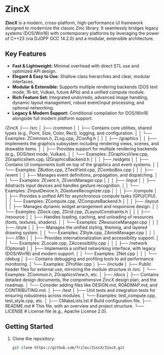 # ZincX

**ZincX** is a modern, cross-platform, high-performance UI framework designed to modernize the classic Zinc library. It seamlessly bridges legacy systems (DOS/Win16) with contemporary platforms by leveraging the power of C++23 (via DJGPP GCC 14.2.0) and a modular, extensible architecture.

## Key Features
- **Fast & Lightweight:** Minimal overhead with direct STL use and optimized API design.
- **Elegant & Easy to Use:** Shallow class hierarchies and clear, modular interfaces.
- **Modular & Extensible:** Supports multiple rendering backends (DOS text mode, 16-bit, Vulkan, future APIs) and a unified compute module.
- **Rich Feature Set:** Integrated undo/redo, advanced image handling, dynamic layout management, robust event/input processing, and optional networking.
- **Legacy & Modern Support:** Conditional compilation for DOS/Win16 alongside full modern platform support.

/ZincX
├── /src
│   ├── /common
│   │   ├── Contains core utilities, shared types (e.g., Point, Size, Color, Rect), logging, and configuration.
│   │   └── Examples: ZCommon.h, ZLog.cpp, ZConfig.h
│   │
│   ├── /graphics
│   │   ├── Implements the graphics subsystem including rendering views, scenes, and drawable items.
│   │   ├── Provides support for multiple rendering backends (e.g., DOS/text mode, Vulkan).
│   │   └── Examples: ZGraphicsView.cpp, ZGraphicsItem.cpp, IZGraphicsBackend.h
│   │
│   ├── /widgets
│   │   ├── Contains UI components built on top of the graphics and event systems.
│   │   └── Examples: ZButton.cpp, ZTextField.cpp, ZComboBox.cpp
│   │
│   ├── /event
│   │   ├── Manages event definitions, propagation, and dispatching.
│   │   └── Examples: ZEvent.h, ZEventManager.cpp
│   │
│   ├── /input
│   │   ├── Abstracts input devices and handles gesture recognition.
│   │   └── Examples: ZInputDevice.h, ZGestureRecognizer.cpp
│   │
│   ├── /compute
│   │   ├── Provides a unified API for asynchronous compute tasks (GPU/CPU).
│   │   └── Examples: ZCompute.cpp, IZComputeBackend.h
│   │
│   ├── /layout
│   │   ├── Manages dynamic widget arrangement and responsive design.
│   │   └── Examples: ZDock.cpp, ZGrid.cpp, ZLayoutConstraints.h
│   │
│   ├── /resource
│   │   ├── Handles loading, caching, and unloading of resources (fonts, textures, shaders).
│   │   └── Examples: ZResourceManager.cpp
│   │
│   ├── /style
│   │   ├── Manages the unified styling, theming, and layered drawing system.
│   │   └── Examples: ZStyle.cpp, ZAnimManager.cpp
│   │
│   ├── /i18n
│   │   ├── Provides internationalization and accessibility support.
│   │   └── Examples: ZLocale.cpp, ZAccessibility.cpp
│   │
│   ├── /network (Optional)
│   │   ├── Implements a unified networking interface, with legacy (DOS/Win16) and modern support.
│   │   └── Examples: ZNet.cpp
│   │
│   └── /debug
│       ├── Contains debugging and profiling tools to aid performance monitoring.
│       └── Examples: ZProfiler.cpp
│
├── /include
│   ├── Public header files for external use, mirroring the module structure in /src.
│   └── Examples: ZCommon.h, ZGraphicsView.h, etc.
│
├── /docs
│   ├── Contains detailed design documents, the comprehensive ZincX design plan, and the roadmap.
│   └── Consider adding files like DESIGN.md, ROADMAP.md, and CONTRIBUTING.md.
│
├── /test
│   ├── Unit tests and integration tests for ensuring robustness across modules.
│   └── Examples: test_compute.cpp, test_style.cpp, etc.
│
├── CMakeLists.txt       # Build configuration file.
├── README.md            # This file, with an overview and project structure.
└── LICENSE              # License file (e.g., Apache License 2.0).


## Getting Started
1. Clone the repository:
   ```bash
   git clone https://github.com/Trilec/ZincX/ZincX.git
